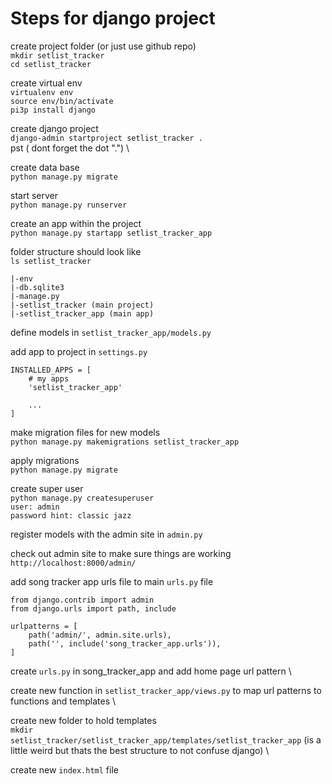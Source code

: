 # Steps for django project

create project folder (or just use github repo) \
`mkdir setlist_tracker` \
`cd setlist_tracker`

create virtual env \
`virtualenv env` \
`source env/bin/activate` \
`pi3p install django`

create django project \
`django-admin startproject setlist_tracker .` \
pst ( dont forget the dot ".") \

create data base \
`python manage.py migrate`

start server \
`python manage.py runserver`

create an app within the project \
`python manage.py startapp setlist_tracker_app`

folder structure should look like \
`ls setlist_tracker`
```
|-env
|-db.sqlite3
|-manage.py
|-setlist_tracker (main project)
|-setlist_tracker_app (main app)
```

define models in `setlist_tracker_app/models.py`

add app to project in `settings.py`
```
INSTALLED_APPS = [
    # my apps
    'setlist_tracker_app'

    ...
]
```

make migration files for new models \
`python manage.py makemigrations setlist_tracker_app`

apply migrations \
`python manage.py migrate`

create super user \
`python manage.py createsuperuser` \
`user: admin` \
`password hint: classic jazz`

register models with the admin site in `admin.py`

check out admin site to make sure things are working \
`http://localhost:8000/admin/`

add song tracker app urls file to main `urls.py` file
```
from django.contrib import admin
from django.urls import path, include

urlpatterns = [
    path('admin/', admin.site.urls),
    path('', include('song_tracker_app.urls')),
]
```
create `urls.py` in song_tracker_app and add home page url pattern \


create new function in `setlist_tracker_app/views.py` to map url patterns to functions and templates \


create new folder to hold templates \
`mkdir setlist_tracker/setlist_tracker_app/templates/setlist_tracker_app` (is a little weird but thats the best structure to not confuse django) \


create new `index.html` file
